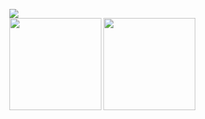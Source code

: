 <img src="https://hits.seeyoufarm.com/api/count/incr/badge.svg?url=https%3A%2F%2Fgithub.com%2Fbunubbv&count_bg=%23000000&title_bg=%23000000&icon=&icon_color=%23E7E7E7&title=&edge_flat=true"/><br>
<img src="https://github-readme-stats.vercel.app/api?username=bunubbv&show_icons=true&theme=dark#gh-dark-mode-only" height="165"> <img src="https://github-readme-stats.vercel.app/api/top-langs/?username=bunubbv&layout=compact&theme=dark#gh-dark-mode-only" height="165">
